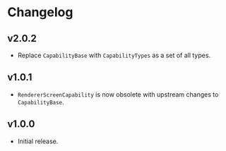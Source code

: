 # Changelog
## v2.0.2
- Replace `CapabilityBase` with `CapabilityTypes` as a set of all types.

## v1.0.1
- `RendererScreenCapability` is now obsolete with upstream changes to `CapabilityBase`.

## v1.0.0
- Initial release.
